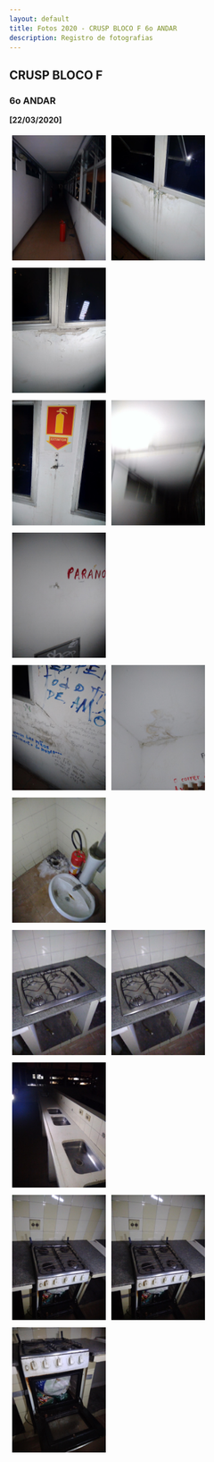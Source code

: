 ```yaml
---
layout: default
title: Fotos 2020 - CRUSP BLOCO F 6o ANDAR
description: Registro de fotografias
---
```


<!-- 
Em href="" colocar dentro das aspas o link 
do arquivo seja no drive ou no próprio github
LEMBRE-SE SEMPRE DE TORNÁ-LO PÚBLICO
-->

## CRUSP BLOCO F
### 6o ANDAR

<b>[22/03/2020]</b>
<p></p>
<div class = "row">
	<div class = "column" style="width:100%"><a href="./andar6/1.jpg" data-toggle="lightbox"><img src="./andar6/1.jpg"></a></div>
	<div class = "column" style="width:100%"><a href="./andar6/2.jpg" data-toggle="lightbox"><img src="./andar6/2.jpg"></a></div>
	<div class = "column" style="width:100%"><a href="./andar6/3.jpg" data-toggle="lightbox"><img src="./andar6/3.jpg"></a></div>
</div>
<div class = "row">
	<div class = "column" style="width:100%"><a href="./andar6/4.jpg" data-toggle="lightbox"><img src="./andar6/4.jpg"></a></div>
	<div class = "column" style="width:100%"><a href="./andar6/5.jpg" data-toggle="lightbox"><img src="./andar6/5.jpg"></a></div>
	<div class = "column" style="width:100%"><a href="./andar6/6.jpg" data-toggle="lightbox"><img src="./andar6/6.jpg"></a></div>
</div>
<div class = "row">
	<div class = "column" style="width:100%"><a href="./andar6/7.jpg" data-toggle="lightbox"><img src="./andar6/7.jpg"></a></div>
	<div class = "column" style="width:100%"><a href="./andar6/8.jpg" data-toggle="lightbox"><img src="./andar6/8.jpg"></a></div>
	<div class = "column" style="width:100%"><a href="./andar6/9.jpg" data-toggle="lightbox"><img src="./andar6/9.jpg"></a></div>
</div>
<div class = "row">
	<div class = "column" style="width:100%"><a href="./andar6/10.jpg" data-toggle="lightbox"><img src="./andar6/10.jpg"></a></div>
	<div class = "column" style="width:100%"><a href="./andar6/11.jpg" data-toggle="lightbox"><img src="./andar6/11.jpg"></a></div>
	<div class = "column" style="width:100%"><a href="./andar6/12.jpg" data-toggle="lightbox"><img src="./andar6/12.jpg"></a></div>
</div>
<div class = "row">
	<div class = "column" style="width:100%"><a href="./andar6/13.jpg" data-toggle="lightbox"><img src="./andar6/13.jpg"></a></div>
	<div class = "column" style="width:100%"><a href="./andar6/14.jpg" data-toggle="lightbox"><img src="./andar6/14.jpg"></a></div>
	<div class = "column" style="width:100%"><a href="./andar6/15.jpg" data-toggle="lightbox"><img src="./andar6/15.jpg"></a></div>
</div>


<style>
 /* Three image containers (use 25% for four, and 50% for two, etc) */
.column {
  float: left;
  width: 33.33% !important;
  padding: 5px;
}

/* Clear floats after image containers */
.row::after {
  content: "";
  clear: both;
  display: table;
} 
</style>